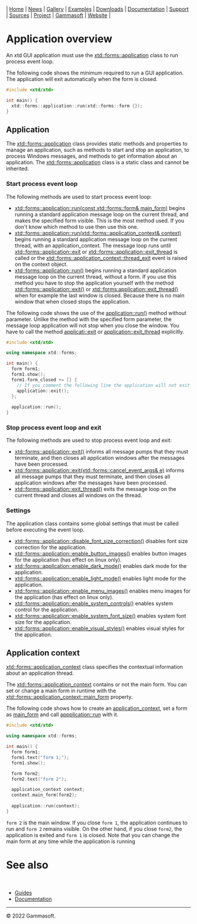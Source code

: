 | [Home](home.md) | [News](news.md) | [Gallery](gallery.md) | [Examples](examples.md) | [Downloads](downloads.md) | [Documentation](documentation.md) | [Support](support.md) | [Sources](https://github.com/gammasoft71/xtd) | [Project](https://sourceforge.net/projects/xtdpro/) | [Gammasoft](gammasoft.md) | [Website](https://gammasoft71.wixsite.com/xtdpro) |

# Application overview

An xtd GUI application must use the [xtd::forms::application](https://codedocs.xyz/gammasoft71/xtd/classxtd_1_1forms_1_1application.html) class to run process event loop.

The following code shows the minimum required to run a GUI application.
The application will exit automatically when the form is closed.

```c++
#include <xtd/xtd>

int main() {
  xtd::forms::application::run(xtd::forms::form {});
}
```

## Application

The [xtd::forms::application](https://codedocs.xyz/gammasoft71/xtd/classxtd_1_1forms_1_1application.html) class provides static methods and properties to manage an application, such as methods to start and stop an application, to process Windows messages, and methods to get information about an application.
The [xtd::forms::application](https://codedocs.xyz/gammasoft71/xtd/classxtd_1_1forms_1_1application.html) class is a static class and cannot be inherited.

### Start process event loop

The following methods are used to start process event loop:
* [xtd::forms::application::run(const xtd::forms::form& main_form)](https://codedocs.xyz/gammasoft71/xtd/classxtd_1_1forms_1_1application.html#ad9f33fc4a9bfe8735d80ebabdeb7f3f2) begins running a standard application message loop on the current thread, and makes the specified form visible. This is the most method used. If you don't know which method to use then use this one.
* [xtd::forms::application::run(xtd::forms::application_context& context)](https://codedocs.xyz/gammasoft71/xtd/classxtd_1_1forms_1_1application.html#ab79aa8eba69cde497bae6657cb11eab8) begins running a standard application message loop on the current thread, with an application_context. The message loop runs until [xtd::forms::application::exit](https://codedocs.xyz/gammasoft71/xtd/classxtd_1_1forms_1_1application.html#a1f7d29b0aeda0c96f5acc4e38ad5902a) or [xtd::forms::application::exit_thread](https://codedocs.xyz/gammasoft71/xtd/classxtd_1_1forms_1_1application.html#a7cd6fe69c23173cb2dabae8f6c7a1690) is called or the [xtd::forms::application_context::thread_exit](https://codedocs.xyz/gammasoft71/xtd/group__events.html#ga3dc1fee2312e39f7032b071ed5ee0f54) event is raised on the context object.
* [xtd::forms::application::run()](https://codedocs.xyz/gammasoft71/xtd/classxtd_1_1forms_1_1application.html#a4ee49410f3156fd66b61c2567a59388e) begins running a standard application message loop on the current thread, without a form. If you use this method you have to stop the application yourself with the method [xtd::forms::application::exit()](https://codedocs.xyz/gammasoft71/xtd/classxtd_1_1forms_1_1application.html#a1f7d29b0aeda0c96f5acc4e38ad5902a) or [xtd::forms:application::exit_thread()](https://codedocs.xyz/gammasoft71/xtd/classxtd_1_1forms_1_1application.html#a7cd6fe69c23173cb2dabae8f6c7a1690) when for example the last window is closed. Because there is no main window that when closed stops the application.

The following code shows the use of the [application::run()](https://codedocs.xyz/gammasoft71/xtd/classxtd_1_1forms_1_1application.html#a4ee49410f3156fd66b61c2567a59388e) method without parameter. 
Unlike the method with the specified form parameter, the message loop application will not stop when you close the window.
You have to call the method [applicati::exit](https://codedocs.xyz/gammasoft71/xtd/classxtd_1_1forms_1_1application.html#a1f7d29b0aeda0c96f5acc4e38ad5902a) or [application::exit_thread](https://codedocs.xyz/gammasoft71/xtd/classxtd_1_1forms_1_1application.html#a7cd6fe69c23173cb2dabae8f6c7a1690) explicitly.

```c++
#include <xtd/xtd>

using namespace xtd::forms;

int main() {
  form form1;
  form1.show();
  form1.form_closed += [] {
    // If you comment the following line the application will not exit when you close the form.
    application::exit();
  };
  
  application::run();
}
```

### Stop process event loop and exit

The following methods are used to stop process event loop and exit:
* [xtd::forms::application::exit()](https://codedocs.xyz/gammasoft71/xtd/classxtd_1_1forms_1_1application.html#a1f7d29b0aeda0c96f5acc4e38ad5902a) informs all message pumps that they must terminate, and then closes all application windows after the messages have been processed.
* [xtd::forms::application::exit(xtd::forms::cancel_event_args& e)](https://codedocs.xyz/gammasoft71/xtd/classxtd_1_1forms_1_1application.html#a5b1b744a6bc8e74c2a80cf0564b370cd) informs all message pumps that they must terminate, and then closes all application windows after the messages have been processed.
* [xtd::forms::application::exit_thread()](https://codedocs.xyz/gammasoft71/xtd/classxtd_1_1forms_1_1application.html#a7cd6fe69c23173cb2dabae8f6c7a1690) exits the message loop on the current thread and closes all windows on the thread.

### Settings

The application class contains some global settings that must be called before executing the event loop.

* [xtd::forms::application::disable_font_size_correction()](https://codedocs.xyz/gammasoft71/xtd/classxtd_1_1forms_1_1application.html#abf17d1d7052d313ff8137035f8a0d276) disables font size correction for the application.
* [xtd::forms::application::enable_button_images()](https://codedocs.xyz/gammasoft71/xtd/classxtd_1_1forms_1_1application.html#ad32eba2a91a9e25f66e4cb1f718c8973) enables button images for the application (has effect on linux only).
* [xtd::forms::application::enable_dark_mode()](https://codedocs.xyz/gammasoft71/xtd/classxtd_1_1forms_1_1application.html#a055e78c3b5097f08a108c0730360e3b8) enables dark mode for the application.
* [xtd::forms::application::enable_light_mode()](https://codedocs.xyz/gammasoft71/xtd/classxtd_1_1forms_1_1application.html#ac6f2defe8e2722b0fb450f5ae6a2f28d) enables light mode for the application.
* [xtd::forms::application::enable_menu_images()](https://codedocs.xyz/gammasoft71/xtd/classxtd_1_1forms_1_1application.html#a38695ee0d586fd727abfb42995f6d9cb) enables menu images for the application (has effect on linux only).
* [xtd::forms::application::enable_system_controls()](https://codedocs.xyz/gammasoft71/xtd/classxtd_1_1forms_1_1application.html#a28ad4db693e3bf228e5f0902fdf5882a) enables system control for the application.
* [xtd::forms::application::enable_system_font_size()](https://codedocs.xyz/gammasoft71/xtd/classxtd_1_1forms_1_1application.html#a7d71d75530eaadb67edc3be36c57ca61) enables system font size for the application.
* [xtd::forms::application::enable_visual_styles()](https://codedocs.xyz/gammasoft71/xtd/classxtd_1_1forms_1_1application.html#a6af4447091dec74038a54c6b9f5f8760) enables visual styles for the application.

## Application context

[xtd::forms::application_context](https://codedocs.xyz/gammasoft71/xtd/classxtd_1_1forms_1_1application__context.html) class specifies the contextual information about an application thread.

The [xtd::forms::application_context](https://codedocs.xyz/gammasoft71/xtd/classxtd_1_1forms_1_1application__context.html#ac5474112ff9d1805a8eff90a069c2ca1) contains or not the main form. You can set or change a main form in runtime with the [xtd::forms::application_context::main_form](https://codedocs.xyz/gammasoft71/xtd/classxtd_1_1forms_1_1application__context.html#a0c2eeef4bb20a6c077a925896a9024e4) property.

The following code shows how to create an [application_context](https://codedocs.xyz/gammasoft71/xtd/classxtd_1_1forms_1_1application__context.html#ac5474112ff9d1805a8eff90a069c2ca1), set a form as [main_form](https://codedocs.xyz/gammasoft71/xtd/classxtd_1_1forms_1_1application__context.html#a0c2eeef4bb20a6c077a925896a9024e4) and call [appplication::run](https://codedocs.xyz/gammasoft71/xtd/classxtd_1_1forms_1_1application.html#ab79aa8eba69cde497bae6657cb11eab8) with it.

```c++
#include <xtd/xtd>

using namespace xtd::forms;

int main() {
  form form1;
  form1.text("form 1;");
  form1.show();

  form form2;
  form2.text("form 2");

  application_context context;
  context.main_form(form2);
  
  application::run(context);
}
```

`form 2` is the main window. If you close `form 1`, the application continues to run and `form 2` remains visible. 
On the other hand, if you close `form2`, the application is exited and `form 1` is closed.
Note that you can change the main form at any time while the application is running 

# See also
​
* [Guides](guides.md)
* [Documentation](documentation.md)

______________________________________________________________________________________________

© 2022 Gammasoft.
